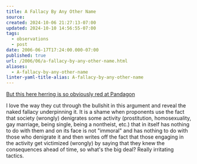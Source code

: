 ```yaml
---
title: A Fallacy By Any Other Name
source: 
created: 2024-10-06 21:27:13-07:00
updated: 2024-10-10 14:56:55-07:00
tags:
  - observations
  - post
date: 2006-06-17T17:24:00.000-07:00
published: true
url: /2006/06/a-fallacy-by-any-other-name.html
aliases:
  - A-fallacy-by-any-other-name
linter-yaml-title-alias: A-fallacy-by-any-other-name
---
```



[But this here herring is so obviously red at Pandagon](http://pandagon.net/2006/06/17/but-this-here-herring-is-so-obviously-red/ "But this here herring is so obviously red at Pandagon")  
  
I love the way they cut through the bullshit in this argument and reveal the naked fallacy underpinning it. It is a shame when proponents use the fact that society (wrongly) denigrates some activity (prostitution, homosexuality, gay marriage, being single, being a nontheist, etc.) that in itself has nothing to do with them and on its face is not "immoral" and has nothing to do with those who denigrate it and then writes off the fact that those engaging in the activity get victimized (wrongly) by saying that they knew the consequences ahead of time, so what's the big deal? Really irritating tactics.